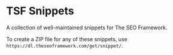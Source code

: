 # TSF Snippets

A collection of well-maintained snippets for The SEO Framework.

To create a ZIP file for any of these snippets, use `https://dl.theseoframework.com/get/snippet/`.
